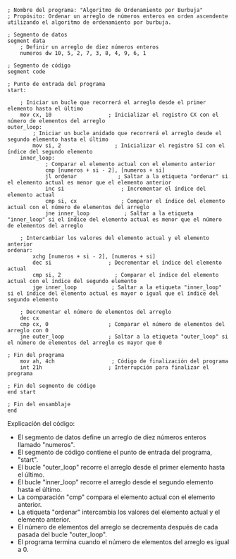 ```assembly
; Nombre del programa: "Algoritmo de Ordenamiento por Burbuja"
; Propósito: Ordenar un arreglo de números enteros en orden ascendente utilizando el algoritmo de ordenamiento por burbuja.

; Segmento de datos
segment data
    ; Definir un arreglo de diez números enteros
    numeros dw 10, 5, 2, 7, 3, 8, 4, 9, 6, 1

; Segmento de código
segment code

; Punto de entrada del programa
start:

    ; Iniciar un bucle que recorrerá el arreglo desde el primer elemento hasta el último
    mov cx, 10                  ; Inicializar el registro CX con el número de elementos del arreglo
outer_loop:
        ; Iniciar un bucle anidado que recorrerá el arreglo desde el segundo elemento hasta el último
        mov si, 2                 ; Inicializar el registro SI con el índice del segundo elemento
    inner_loop:
            ; Comparar el elemento actual con el elemento anterior
            cmp [numeros + si - 2], [numeros + si]
            jl ordenar             ; Saltar a la etiqueta "ordenar" si el elemento actual es menor que el elemento anterior
            inc si                  ; Incrementar el índice del elemento actual
            cmp si, cx              ; Comparar el índice del elemento actual con el número de elementos del arreglo
            jne inner_loop           ; Saltar a la etiqueta "inner_loop" si el índice del elemento actual es menor que el número de elementos del arreglo

    ; Intercambiar los valores del elemento actual y el elemento anterior
ordenar:
        xchg [numeros + si - 2], [numeros + si]
        dec si                  ; Decrementar el índice del elemento actual
        cmp si, 2                 ; Comparar el índice del elemento actual con el índice del segundo elemento
        jge inner_loop           ; Saltar a la etiqueta "inner_loop" si el índice del elemento actual es mayor o igual que el índice del segundo elemento

    ; Decrementar el número de elementos del arreglo
    dec cx
    cmp cx, 0                   ; Comparar el número de elementos del arreglo con 0
    jne outer_loop              ; Saltar a la etiqueta "outer_loop" si el número de elementos del arreglo es mayor que 0

; Fin del programa
    mov ah, 4ch                  ; Código de finalización del programa
    int 21h                     ; Interrupción para finalizar el programa

; Fin del segmento de código
end start

; Fin del ensamblaje
end
```

Explicación del código:

* El segmento de datos define un arreglo de diez números enteros llamado "numeros".
* El segmento de código contiene el punto de entrada del programa, "start".
* El bucle "outer_loop" recorre el arreglo desde el primer elemento hasta el último.
* El bucle "inner_loop" recorre el arreglo desde el segundo elemento hasta el último.
* La comparación "cmp" compara el elemento actual con el elemento anterior.
* La etiqueta "ordenar" intercambia los valores del elemento actual y el elemento anterior.
* El número de elementos del arreglo se decrementa después de cada pasada del bucle "outer_loop".
* El programa termina cuando el número de elementos del arreglo es igual a 0.